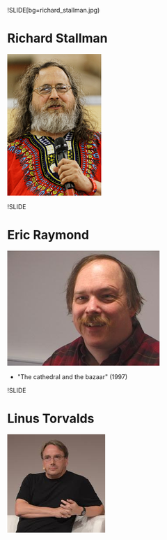 !SLIDE[bg=richard_stallman.jpg)

# Richard Stallman #
![rms](richard_stallman.jpg)

!SLIDE

# Eric Raymond

![esr](eric_raymond.jpg)

* "The cathedral and the bazaar" (1997)

!SLIDE

# Linus Torvalds

![linus](linus_torvalds.jpeg)
